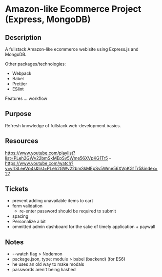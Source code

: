 # Amazon-like Ecommerce Project (Express, MongoDB)

## Description

A fullstack Amazon-like ecommerce webisite using Express.js and MongoDB.

Other packages/technologies:

- Webpack
- Babel
- Prettier
- ESlint

Features ... workflow

## Purpose

Refresh knowledge of fullstack web-development basics.

## Resources

https://www.youtube.com/playlist?list=PLeh2GWv22bmSkMEpSv5Wme56XVpKG1Tr5 - https://www.youtube.com/watch?v=vrISLeeVp4s&list=PLeh2GWv22bmSkMEpSv5Wme56XVpKG1Tr5&index=27

## Tickets

- prevent adding unavailable items to cart
- form validation
  - re-enter password should be required to submit
- spacing
- Personalize a bit
- ommitted admin dashboard for the sake of timely application + paywall

## Notes

- --watch flag > Nodemon
- package.json, type: module > babel (backend) (for ES6)
- he uses an old way to make modals
- passwords aren't being hashed
